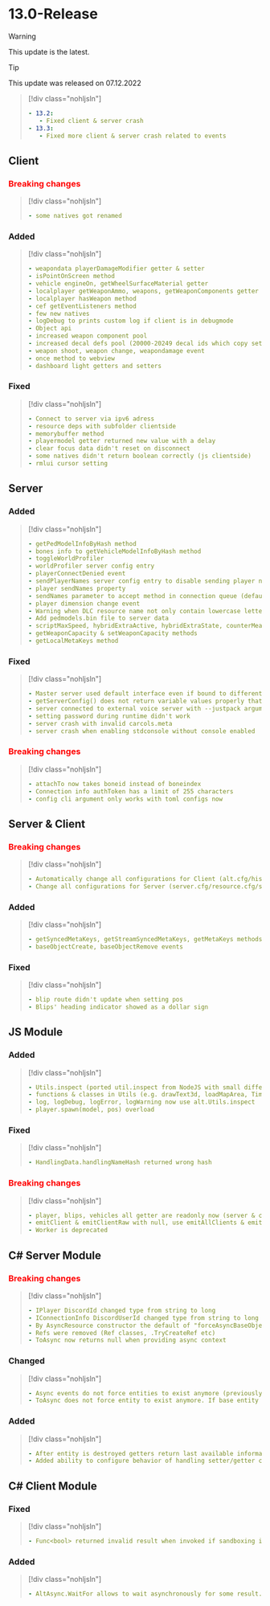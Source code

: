 # 13.0-Release

> [!WARNING]
> This update is the latest.

> [!TIP]
> This update was released on 07.12.2022

> [!div class="nohljsln"]
> ```yaml
> - 13.2:
>    - Fixed client & server crash
> - 13.3:
>    - Fixed more client & server crash related to events
> ```

## Client

### <span style="color: red;">Breaking changes</span>

> [!div class="nohljsln"]
> ```yaml
> - some natives got renamed
> ```

### Added

> [!div class="nohljsln"]
> ```yaml
> - weapondata playerDamageModifier getter & setter
> - isPointOnScreen method
> - vehicle engineOn, getWheelSurfaceMaterial getter
> - localplayer getWeaponAmmo, weapons, getWeaponComponents getter
> - localplayer hasWeapon method
> - cef getEventListeners method
> - few new natives
> - logDebug to prints custom log if client is in debugmode
> - Object api
> - increased weapon component pool
> - increased decal defs pool (20000-20249 decal ids which copy settings from id 10000)
> - weapon shoot, weapon change, weapondamage event
> - once method to webview
> - dashboard light getters and setters
> ```

### Fixed

> [!div class="nohljsln"]
> ```yaml
> - Connect to server via ipv6 adress
> - resource deps with subfolder clientside
> - memorybuffer method
> - playermodel getter returned new value with a delay
> - clear focus data didn't reset on disconnect
> - some natives didn't return boolean correctly (js clientside)
> - rmlui cursor setting
> ```

## Server

### Added

> [!div class="nohljsln"]
> ```yaml
> - getPedModelInfoByHash method
> - bones info to getVehicleModelInfoByHash method
> - toggleWorldProfiler
> - worldProfiler server config entry
> - playerConnectDenied event
> - sendPlayerNames server config entry to disable sending player name to all clients on connect
> - player sendNames property
> - sendNames parameter to accept method in connection queue (default is true)
> - player dimension change event
> - Warning when DLC resource name not only contain lowercase letters, numbers or "-"/"_" as special character or its not starting with a letter
> - Add pedmodels.bin file to server data
> - scriptMaxSpeed, hybridExtraActive, hybridExtraState, counterMeasureCount, rocketRefuelSpeed properties to vehicle
> - getWeaponCapacity & setWeaponCapacity methods
> - getLocalMetaKeys method
> ```

### Fixed

> [!div class="nohljsln"]
> ```yaml
> - Master server used default interface even if bound to different ip
> - getServerConfig() does not return variable values properly that start with numeric characters
> - server connected to external voice server with --justpack argument
> - setting password during runtime didn't work
> - server crash with invalid carcols.meta
> - server crash when enabling stdconsole without console enabled
> ```

### <span style="color: red;">Breaking changes</span>

> [!div class="nohljsln"]
> ```yaml
> - attachTo now takes boneid instead of boneindex
> - Connection info authToken has a limit of 255 characters
> - config cli argument only works with toml configs now
> ```

## Server & Client

### <span style="color: red;">Breaking changes</span>

> [!div class="nohljsln"]
> ```yaml
> - Automatically change all configurations for Client (alt.cfg/history.servers) to [toml](https://toml.io/en/) format
> - Change all configurations for Server (server.cfg/resource.cfg/stream.cfg) to [toml](https://toml.io/en/) format by using the command line argument "--convert-config-format" on server start
> ```

### Added

> [!div class="nohljsln"]
> ```yaml
> - getSyncedMetaKeys, getStreamSyncedMetaKeys, getMetaKeys methods
> - baseObjectCreate, baseObjectRemove events
> ```

### Fixed

> [!div class="nohljsln"]
> ```yaml
> - blip route didn't update when setting pos
> - Blips' heading indicator showed as a dollar sign
> ```

## JS Module

### Added

> [!div class="nohljsln"]
> ```yaml
> - Utils.inspect (ported util.inspect from NodeJS with small differences)
> - functions & classes in Utils (e.g. drawText3d, loadMapArea, Timeout class, etc.)
> - log, logDebug, logError, logWarning now use alt.Utils.inspect
> - player.spawn(model, pos) overload
> ```

### Fixed
> [!div class="nohljsln"]
> ```yaml
> - HandlingData.handlingNameHash returned wrong hash
> ```

### <span style="color: red;">Breaking changes</span>

> [!div class="nohljsln"]
> ```yaml
> - player, blips, vehicles all getter are readonly now (server & client)
> - emitClient & emitClientRaw with null, use emitAllClients & emitAllClientsRaw instead
> - Worker is deprecated
> ```

## C# Server Module

### <span style="color: red;">Breaking changes</span>

> [!div class="nohljsln"]
> ```yaml
> - IPlayer DiscordId changed type from string to long
> - IConnectionInfo DiscordUserId changed type from string to long
> - By AsyncResource constructor the default of "forceAsyncBaseObjects" is set to "true". To go back to old behavior you need to set "false"
> - Refs were removed (Ref classes, .TryCreateRef etc)
> - ToAsync now returns null when providing async context
> ```

### Changed

> [!div class="nohljsln"]
> ```yaml
> - Async events do not force entities to exist anymore (previously it was guaranteed that if entity exists at async event start, it will exist until async event finishes)
> - ToAsync does not force entity to exist anymore. If base entity will be destroyed, async entity will fallback to cached value (or default for specific type, if caching is disabled)
> ```

### Added
> [!div class="nohljsln"]
> ```yaml
> - After entity is destroyed getters return last available information instead of throwing exception or returning default. This behavior can be reverted by setting "Alt.CacheEntities" to "false"
> - Added ability to configure behavior of handling setter/getter call on non existent entity via "Alt.ThrowIfEntityDoesNotExist". Default value is "false"
> ```

## C# Client Module

### Fixed
> [!div class="nohljsln"]
> ```yaml
> - Func<bool> returned invalid result when invoked if sandboxing is enabled
> ```

### Added
> [!div class="nohljsln"]
> ```yaml
> - AltAsync.WaitFor allows to wait asynchronously for some result. After awaiting the function automatically returns you to main thread
> ```
